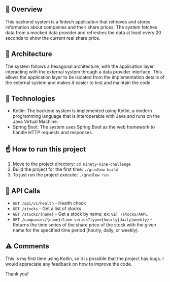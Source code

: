 ## 👀 Overview
This backend system is a fintech application that retrieves and stores information about companies and their share prices. The system fetches data from a mocked data provider and refreshes the data at least every 20 seconds to show the current real share price.

## 📖 Architecture
The system follows a hexagonal architecture, with the application layer interacting with the external system through a data provider interface. This allows the application layer to be isolated from the implementation details of the external system and makes it easier to test and maintain the code.

## 🤖 Technologies
- Kotlin: The backend system is implemented using Kotlin, a modern programming language that is interoperable with Java and runs on the Java Virtual Machine.
- Spring Boot: The system uses Spring Boot as the web framework to handle HTTP requests and responses.

## ☝️ How to run this project
1. Move to the project directory: `cd ninety-nine-challenge`
2. Build the project for the first time: `./gradlew build`
3. To just run the project execute: `./gradlew run`

## 🎯 API Calls
- `GET /api/v1/health` - Health check
- `GET /stocks` - Get a list of stocks
- `GET /stocks/{name}` - Get a stock by name; ex: `GET /stocks/AAPL`
- `GET /companies/{name}/time-series?type={hourly|daily|weekly}` - Returns the time series of the share price of the stock with the given name for the specified time period (hourly, daily, or weekly).

## ⚠ Comments
This is my first time using Kotlin, so it is possible that the project has bugs. I would appreciate any feedback on how to improve the code. 

Thank you!
